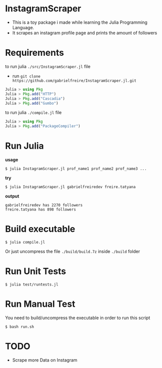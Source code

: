 # InstagramScraper

- This is a toy package i made while learning the Julia Programming Language.
- It scrapes an instagram profile page and prints the amount of followers

# Requirements
to run julia `./src/InstagramScraper.jl` file
- run `git clone https://github.com/gabrielfreire/InstagramScraper.jl.git`
```julia
Julia > using Pkg
Julia > Pkg.add("HTTP")
Julia > Pkg.add("Cascadia")
Julia > Pkg.add("Gumbo")
```
to run julia `./compile.jl` file
```julia
Julia > using Pkg
Julia > Pkg.add("PackageCompiler")
```
# Run Julia
**usage**
```shell
$ julia InstagramScraper.jl prof_name1 prof_name2 prof_name3 ...
```
**try**
```shell
$ julia InstagramScraper.jl gabrielfreiredev freire.tatyana
```
**output**
```
gabrielfreiredev has 2270 followers
freire.tatyana has 898 followers
```

# Build executable
```shell
$ julia compile.jl
```
Or just uncompress the file `./build/build.7z` inside `./build` folder

# Run Unit Tests
```shell
$ julia test/runtests.jl
```
# Run Manual Test
You need to build/uncompress the executable in order to run this script
```shell
$ bash run.sh
```

# TODO
- Scrape more Data on Instagram